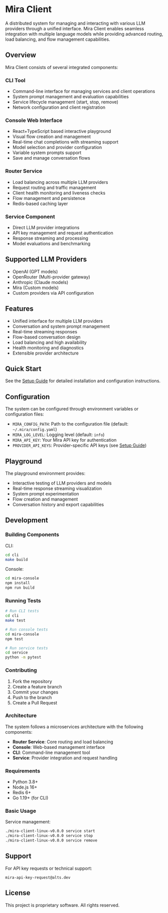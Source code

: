 # Mira Client

A distributed system for managing and interacting with various LLM providers through a unified interface. Mira Client enables seamless integration with multiple language models while providing advanced routing, load balancing, and flow management capabilities.

## Overview

Mira Client consists of several integrated components:

### CLI Tool

- Command-line interface for managing services and client operations
- System prompt management and evaluation capabilities
- Service lifecycle management (start, stop, remove)
- Network configuration and client registration

### Console Web Interface

- React+TypeScript based interactive playground
- Visual flow creation and management
- Real-time chat completions with streaming support
- Model selection and provider configuration
- Variable system prompts support
- Save and manage conversation flows

### Router Service

- Load balancing across multiple LLM providers
- Request routing and traffic management
- Client health monitoring and liveness checks
- Flow management and persistence
- Redis-based caching layer

### Service Component

- Direct LLM provider integrations
- API key management and request authentication
- Response streaming and processing
- Model evaluations and benchmarking

## Supported LLM Providers

- OpenAI (GPT models)
- OpenRouter (Multi-provider gateway)
- Anthropic (Claude models)
- Mira (Custom models)
- Custom providers via API configuration

## Features

- Unified interface for multiple LLM providers
- Conversation and system prompt management
- Real-time streaming responses
- Flow-based conversation design
- Load balancing and high availability
- Health monitoring and diagnostics
- Extensible provider architecture

## Quick Start

See the [Setup Guide](SETUP.md) for detailed installation and configuration instructions.

## Configuration

The system can be configured through environment variables or configuration files:

- `MIRA_CONFIG_PATH`: Path to the configuration file (default: `~/.mira/config.yaml`)
- `MIRA_LOG_LEVEL`: Logging level (default: `info`)
- `MIRA_API_KEY`: Your Mira API key for authentication
- `PROVIDER_API_KEYS`: Provider-specific API keys (see [Setup Guide](SETUP.md))

## Playground

The playground environment provides:

- Interactive testing of LLM providers and models
- Real-time response streaming visualization
- System prompt experimentation
- Flow creation and management
- Conversation history and export capabilities

## Development

### Building Components

CLI:

```bash
cd cli
make build
```

Console:

```bash
cd mira-console
npm install
npm run build
```

### Running Tests

```bash
# Run CLI tests
cd cli
make test

# Run console tests
cd mira-console
npm test

# Run service tests
cd service
python -m pytest
```

### Contributing

1. Fork the repository
2. Create a feature branch
3. Commit your changes
4. Push to the branch
5. Create a Pull Request

### Architecture

The system follows a microservices architecture with the following components:

- **Router Service**: Core routing and load balancing
- **Console**: Web-based management interface
- **CLI**: Command-line management tool
- **Service**: Provider integration and request handling

### Requirements

- Python 3.8+
- Node.js 16+
- Redis 6+
- Go 1.19+ (for CLI)

### Basic Usage

Service management:

```bash
./mira-client-linux-v0.0.0 service start
./mira-client-linux-v0.0.0 service stop
./mira-client-linux-v0.0.0 service remove
```

## Support

For API key requests or technical support:

```
mira-api-key-request@alts.dev
```

## License

This project is proprietary software. All rights reserved.